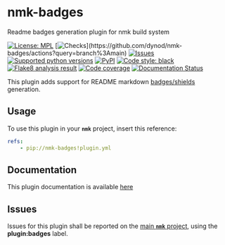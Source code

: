 # nmk-badges
Readme badges generation plugin for nmk build system

<!-- NMK-BADGES-BEGIN -->
[![License: MPL](https://img.shields.io/github/license/dynod/nmk-badges?color=green)](https://github.com/dynod/nmk-badges/blob/main/LICENSE)
[![Checks](https://img.shields.io/github/actions/workflow/status/dynod/nmk-badges/build.yml?branch=main&label=build%20%26%20u.t.)](https://github.com/dynod/nmk-badges/actions?query=branch%3Amain)
[![Issues](https://img.shields.io/github/issues-search/dynod/nmk?label=issues&query=is%3Aopen+is%3Aissue+label%3Aplugin%3Abadges)](https://github.com/dynod/nmk/issues?q=is%3Aopen+is%3Aissue+label%3Aplugin%3Abadges)
[![Supported python versions](https://img.shields.io/badge/python-3.8%20--%203.11-blue)](https://www.python.org/)
[![PyPI](https://img.shields.io/pypi/v/nmk-badges)](https://pypi.org/project/nmk-badges/)
[![Code style: black](https://img.shields.io/badge/code%20style-black-000000.svg)](https://github.com/psf/black)
[![Flake8 analysis result](https://img.shields.io/badge/flake8-0-green)](https://flake8.pycqa.org/)
[![Code coverage](https://img.shields.io/codecov/c/github/dynod/nmk-badges)](https://app.codecov.io/gh/dynod/nmk-badges)
[![Documentation Status](https://readthedocs.org/projects/nmk-badges/badge/?version=stable)](https://nmk-badges.readthedocs.io/en/stable/?badge=stable)
<!-- NMK-BADGES-END -->

This plugin adds support for README markdown [badges/shields](https://shields.io/) generation.

## Usage

To use this plugin in your **`nmk`** project, insert this reference:
```yaml
refs:
    - pip://nmk-badges!plugin.yml
```

## Documentation

This plugin documentation is available [here](https://nmk-badges.readthedocs.io/en/stable)

## Issues

Issues for this plugin shall be reported on the [main  **`nmk`** project](https://github.com/dynod/nmk/issues), using the **plugin:badges** label.
